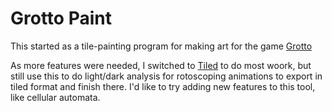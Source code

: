 # Grotto Paint

This started as a tile-painting program for making art for the game [Grotto](https://grotto.wileywiggins.com)

As more features were needed, I switched to [Tiled](https://www.mapeditor.org) to do most woork, but still use this to do light/dark analysis for rotoscoping animations to export in tiled format and finish there. I'd like to try adding new features to this tool, like cellular automata.
